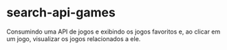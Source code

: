 # search-api-games
Consumindo uma API de jogos e exibindo os jogos favoritos e, ao clicar em um jogo, visualizar os jogos relacionados a ele.
